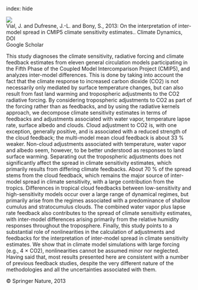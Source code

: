 index: hide

<div class="Citation">
    <div class="Citation-thumb CitationThumb-linked"  data-href="https://doi.org/10.1007/s00382-013-1725-9">
      <img src="https://static.claimspace.cloud/climate-study-static/refs/thumbs/9/Vial_et_al_2013-thumb.png" />
    </div>

  <div class="Citation-body">
    <div class="Citation-text">Vial, J. and Dufresne, J.-L.  and Bony, S., 2013: On the interpretation of inter-model spread in CMIP5 climate sensitivity estimates.. <span class="Article-journal">Climate Dynamics, </span><span class="Article-volume"></span></div>
    <div class="Citation-links">
      <div class="CitationLink" data-href="https://doi.org/10.1007/s00382-013-1725-9">
        <div class="CitationLink-icon CitationLink-Doi"></div>
        <div class="CitationLink-text">DOI</div>
      </div>
      <div class="CitationLink" data-href="https://scholar.google.com/scholar?q=10.1007/s00382-013-1725-9">
        <div class="CitationLink-icon CitationLink-Scholar"></div>
        <div class="CitationLink-text">Google Scholar</div>
      </div>
    </div>
  </div>
</div>

This study diagnoses the climate sensitivity, radiative forcing and climate feedback estimates from eleven general circulation models participating in the Fifth Phase of the Coupled Model Intercomparison Project (CMIP5), and analyzes inter-model differences. This is done by taking into account the fact that the climate response to increased carbon dioxide (CO2) is not necessarily only mediated by surface temperature changes, but can also result from fast land warming and tropospheric adjustments to the CO2 radiative forcing. By considering tropospheric adjustments to CO2 as part of the forcing rather than as feedbacks, and by using the radiative kernels approach, we decompose climate sensitivity estimates in terms of feedbacks and adjustments associated with water vapor, temperature lapse rate, surface albedo and clouds. Cloud adjustment to CO2 is, with one exception, generally positive, and is associated with a reduced strength of the cloud feedback; the multi-model mean cloud feedback is about 33 % weaker. Non-cloud adjustments associated with temperature, water vapor and albedo seem, however, to be better understood as responses to land surface warming. Separating out the tropospheric adjustments does not significantly affect the spread in climate sensitivity estimates, which primarily results from differing climate feedbacks. About 70 % of the spread stems from the cloud feedback, which remains the major source of inter-model spread in climate sensitivity, with a large contribution from the tropics. Differences in tropical cloud feedbacks between low-sensitivity and high-sensitivity models occur over a large range of dynamical regimes, but primarily arise from the regimes associated with a predominance of shallow cumulus and stratocumulus clouds. The combined water vapor plus lapse rate feedback also contributes to the spread of climate sensitivity estimates, with inter-model differences arising primarily from the relative humidity responses throughout the troposphere. Finally, this study points to a substantial role of nonlinearities in the calculation of adjustments and feedbacks for the interpretation of inter-model spread in climate sensitivity estimates. We show that in climate model simulations with large forcing (e.g., 4 × CO2), nonlinearities cannot be assumed minor nor neglected. Having said that, most results presented here are consistent with a number of previous feedback studies, despite the very different nature of the methodologies and all the uncertainties associated with them.

<div class="Citation-copy">
&copy; Springer Nature, 2013
</div>